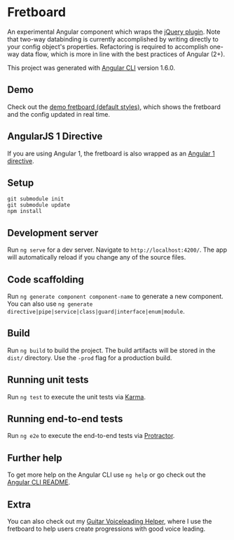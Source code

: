 # Fretboard

An experimental Angular component which wraps the <a href="https://github.com/fmodica/fretboard">jQuery plugin</a>. Note that two-way databinding is currently accomplished by writing directly to your config object's properties. Refactoring is required to accomplish one-way data flow, which is more in line with the best practices of Angular (2+).

This project was generated with [Angular CLI](https://github.com/angular/angular-cli) version 1.6.0.

## Demo

Check out the <a href="http://frankmodica.net/static/fretboarddemo/angular-2/dist/index.html">demo fretboard (default styles)</a>, which shows the fretboard and the config updated in real time.


## AngularJS 1 Directive

If you are using Angular 1, the fretboard is also wrapped as an <a href="https://github.com/fmodica/fretboard-angular-1">Angular 1 directive</a>.

## Setup 

```
git submodule init
git submodule update
npm install
```

## Development server

Run `ng serve` for a dev server. Navigate to `http://localhost:4200/`. The app will automatically reload if you change any of the source files.

## Code scaffolding

Run `ng generate component component-name` to generate a new component. You can also use `ng generate directive|pipe|service|class|guard|interface|enum|module`.

## Build

Run `ng build` to build the project. The build artifacts will be stored in the `dist/` directory. Use the `-prod` flag for a production build.

## Running unit tests

Run `ng test` to execute the unit tests via [Karma](https://karma-runner.github.io).

## Running end-to-end tests

Run `ng e2e` to execute the end-to-end tests via [Protractor](http://www.protractortest.org/).

## Further help

To get more help on the Angular CLI use `ng help` or go check out the [Angular CLI README](https://github.com/angular/angular-cli/blob/master/README.md).

## Extra

You can also check out my <a target="_blank" href="http://frankmodica.net/voiceleader/index">Guitar Voiceleading Helper</a>, where I use the fretboard to help users create progressions with good voice leading.
